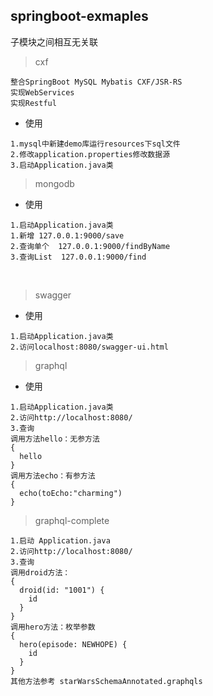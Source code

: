 springboot-exmaples
--

子模块之间相互无关联

> cxf

```
整合SpringBoot MySQL Mybatis CXF/JSR-RS 
实现WebServices
实现Restful
```
     
* 使用 
```
1.mysql中新建demo库运行resources下sql文件
2.修改application.properties修改数据源
3.启动Application.java类
```

> mongodb

* 使用
```
1.启动Application.java类
1.新增 127.0.0.1:9000/save
2.查询单个  127.0.0.1:9000/findByName
3.查询List  127.0.0.1:9000/find
```
    
> swagger

* 使用
```
1.启动Application.java类
2.访问localhost:8080/swagger-ui.html
```

> graphql

* 使用
```
1.启动Application.java类
2.访问http://localhost:8080/
3.查询
调用方法hello：无参方法
{
  hello
}
调用方法echo：有参方法
{
  echo(toEcho:"charming")
}
```

> graphql-complete

```
1.启动 Application.java
2.访问http://localhost:8080/
3.查询
调用droid方法：
{
  droid(id: "1001") {
    id
  }
}
调用hero方法：枚举参数
{
  hero(episode: NEWHOPE) {
    id
  }
}
其他方法参考 starWarsSchemaAnnotated.graphqls
```
